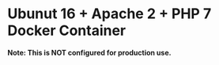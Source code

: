 # Ubunut 16 + Apache 2 + PHP 7 Docker Container

**Note: This is NOT configured for production use.**


